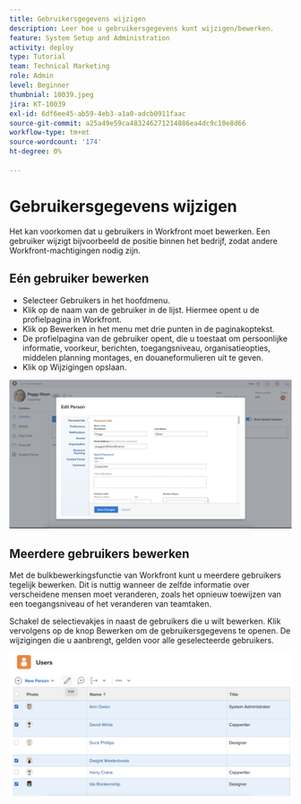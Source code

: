 ```yaml
---
title: Gebruikersgegevens wijzigen
description: Leer hoe u gebruikersgegevens kunt wijzigen/bewerken.
feature: System Setup and Administration
activity: deploy
type: Tutorial
team: Technical Marketing
role: Admin
level: Beginner
thumbnial: 10039.jpeg
jira: KT-10039
exl-id: 6df6ee45-ab59-4eb3-a1a0-adcb0911faac
source-git-commit: a25a49e59ca483246271214886ea4dc9c10e8d66
workflow-type: tm+mt
source-wordcount: '174'
ht-degree: 0%

---
```


# Gebruikersgegevens wijzigen

Het kan voorkomen dat u gebruikers in Workfront moet bewerken. Een gebruiker wijzigt bijvoorbeeld de positie binnen het bedrijf, zodat andere Workfront-machtigingen nodig zijn.

## Eén gebruiker bewerken

* Selecteer Gebruikers in het hoofdmenu.
* Klik op de naam van de gebruiker in de lijst. Hiermee opent u de profielpagina in Workfront.
* Klik op Bewerken in het menu met drie punten in de paginakoptekst.
* De profielpagina van de gebruiker opent, die u toestaat om persoonlijke informatie, voorkeur, berichten, toegangsniveau, organisatieopties, middelen planning montages, en douaneformulieren uit te geven.
* Klik op Wijzigingen opslaan.


![[!DNL Edit Person] window ](assets/mod_01.png)

## Meerdere gebruikers bewerken

Met de bulkbewerkingsfunctie van Workfront kunt u meerdere gebruikers tegelijk bewerken. Dit is nuttig wanneer de zelfde informatie over verscheidene mensen moet veranderen, zoals het opnieuw toewijzen van een toegangsniveau of het veranderen van teamtaken.

Schakel de selectievakjes in naast de gebruikers die u wilt bewerken. Klik vervolgens op de knop Bewerken om de gebruikersgegevens te openen. De wijzigingen die u aanbrengt, gelden voor alle geselecteerde gebruikers.


![[!DNL Edit Person] window ](assets/mod_02.png)
